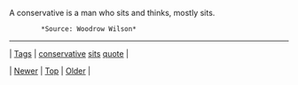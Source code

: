 <!--
title: A conservative is a man who sits and thinks, mostly sits.
date: 2020-06-28T15:27:00.132Z
tags: conservative, sits, quote
-->




A conservative is a man who sits and thinks, mostly sits.

            *Source: Woodrow Wilson*

<!--BOTTOM-POST-NAVIGATION-->
---

| [Tags](tags.md) | [conservative](tag-conservative.md) [sits](tag-sits.md) [quote](tag-quote.md) |

| [Newer](152334717674.md) | [Top](index.md) | [Older](152372954920.md) |